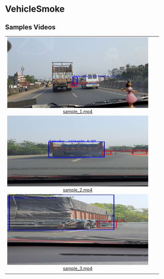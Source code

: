 # VehicleSmoke

## Samples Videos

||||
| :-----: | :-: | :-: |
| ![Real Road Sample 1](preview/sample_1.png) [sample_1.mp4](https://github.com/srimantacse/VehicleSmoke/sample_1.mp4) 
| ![Real Road Sample 2](preview/sample_2.png) [sample_2.mp4](https://github.com/srimantacse/VehicleSmoke/sample_2.mp4) 
| ![Real Road Sample 3](preview/sample_3.png) [sample_3.mp4](https://github.com/srimantacse/VehicleSmoke/sample_3.mp4) 
|||
